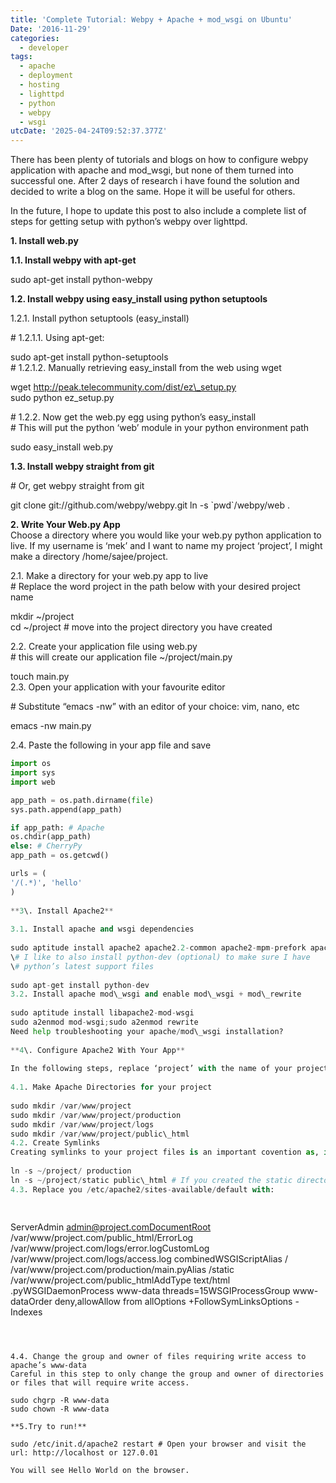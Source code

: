 ```yaml
---
title: 'Complete Tutorial: Webpy + Apache + mod_wsgi on Ubuntu'
Date: '2016-11-29'
categories:
  - developer
tags:
  - apache
  - deployment
  - hosting
  - lighttpd
  - python
  - webpy
  - wsgi
utcDate: '2025-04-24T09:52:37.377Z'
---
```


There has been plenty of tutorials and blogs on how to configure webpy application with apache and mod\_wsgi, but none of them turned into successful one. After 2 days of research i have found the solution and decided to write a blog on the same. Hope it will be useful for others.  
  
In the future, I hope to update this post to also include a complete list of steps for getting setup with python’s webpy over lighttpd.  
  
  
**1\. Install web.py**  
  
**1.1. Install webpy with apt-get**  
  
sudo apt-get install python-webpy  
  
**1.2. Install webpy using easy\_install using python setuptools**   
  
1.2.1. Install python setuptools (easy\_install)  
  
\# 1.2.1.1. Using apt-get:  
  
sudo apt-get install python-setuptools  
\# 1.2.1.2. Manually retrieving easy\_install from the web using wget  
  
wget http://peak.telecommunity.com/dist/ez\_setup.py  
sudo python ez\_setup.py  
  
\# 1.2.2. Now get the web.py egg using python’s easy\_install  
\# This will put the python ‘web’ module in your python environment path  
  
sudo easy\_install web.py  
  
**1.3. Install webpy straight from git**  
  
\# Or, get webpy straight from git  
  
git clone git://github.com/webpy/webpy.git ln -s \`pwd\`/webpy/web .  
  
**2\. Write Your Web.py App**  
Choose a directory where you would like your web.py python application to live. If my username is ‘mek’ and I want to name my project ‘project’, I might make a directory /home/sajee/project.  
  
2.1. Make a directory for your web.py app to live  
\# Replace the word project in the path below with your desired project name  
  
mkdir ~/project  
cd ~/project # move into the project directory you have created  
  
2.2. Create your application file using web.py  
\# this will create our application file ~/project/main.py  
  
touch main.py  
2.3. Open your application with your favourite editor  
  
\# Substitute “emacs -nw” with an editor of your choice: vim, nano, etc  
  
emacs -nw main.py  
  
2.4. Paste the following in your app file and save  
  
```python
import os
import sys
import web

app_path = os.path.dirname(file)
sys.path.append(app_path)

if app_path: # Apache
os.chdir(app_path)
else: # CherryPy
app_path = os.getcwd()

urls = (
'/(.*)', 'hello'
)
  
**3\. Install Apache2**  
  
3.1. Install apache and wsgi dependencies  
  
sudo aptitude install apache2 apache2.2-common apache2-mpm-prefork apache2-utils libexpat1 ssl-cer  
\# I like to also install python-dev (optional) to make sure I have  
\# python’s latest support files  
  
sudo apt-get install python-dev  
3.2. Install apache mod\_wsgi and enable mod\_wsgi + mod\_rewrite  
  
sudo aptitude install libapache2-mod-wsgi  
sudo a2enmod mod-wsgi;sudo a2enmod rewrite  
Need help troubleshooting your apache/mod\_wsgi installation?  
  
**4\. Configure Apache2 With Your App**  
  
In the following steps, replace ‘project’ with the name of your project  
  
4.1. Make Apache Directories for your project  
  
sudo mkdir /var/www/project  
sudo mkdir /var/www/project/production  
sudo mkdir /var/www/project/logs  
sudo mkdir /var/www/project/public\_html  
4.2. Create Symlinks  
Creating symlinks to your project files is an important covention as, if there is a problem with one of your code bases, you can simply change your symlink to a stable codebase without having to modify your apache configuration.  
  
ln -s ~/project/ production  
ln -s ~/project/static public\_html # If you created the static directory in step 2.4. 
4.3. Replace you /etc/apache2/sites-available/default with:  
  
  

```
ServerAdmin admin@project.comDocumentRoot /var/www/project.com/public_html/ErrorLog /var/www/project.com/logs/error.logCustomLog /var/www/project.com/logs/access.log combinedWSGIScriptAlias / /var/www/project.com/production/main.pyAlias /static /var/www/project.com/public_htmlAddType text/html .pyWSGIDaemonProcess www-data threads=15WSGIProcessGroup www-dataOrder deny,allowAllow from allOptions +FollowSymLinksOptions -Indexes
```

  
  
4.4. Change the group and owner of files requiring write access to apache’s www-data  
Careful in this step to only change the group and owner of directories or files that will require write access.  
  
sudo chgrp -R www-data  
sudo chown -R www-data  
  
**5.Try to run!**  
  
sudo /etc/init.d/apache2 restart # Open your browser and visit the url: http://localhost or 127.0.01  
  
You will see Hello World on the browser.

